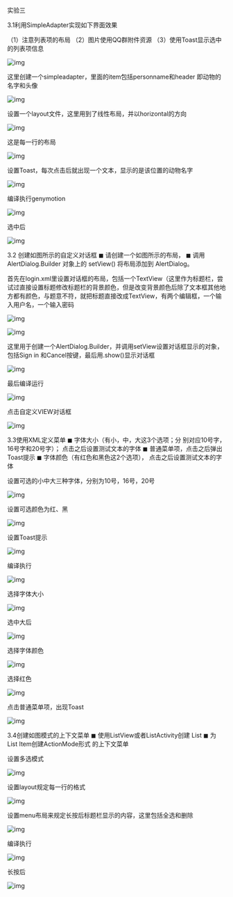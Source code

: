 实验三

3.1利用SimpleAdapter实现如下界面效果

（1）注意列表项的布局 （2）图片使用QQ群附件资源 （3）使用Toast显示选中的列表项信息

![img](file:///C:/Users/anmyles/AppData/Local/Temp/msohtmlclip1/01/clip_image002.jpg)

这里创建一个simpleadapter，里面的item包括personname和header 即动物的名字和头像

![img](file:///C:/Users/anmyles/AppData/Local/Temp/msohtmlclip1/01/clip_image004.jpg)

设置一个layout文件，这里用到了线性布局，并以horizontal的方向

![img](file:///C:/Users/anmyles/AppData/Local/Temp/msohtmlclip1/01/clip_image006.jpg)

这是每一行的布局

![img](file:///C:/Users/anmyles/AppData/Local/Temp/msohtmlclip1/01/clip_image008.jpg)

设置Toast，每次点击后就出现一个文本，显示的是该位置的动物名字

![img](file:///C:/Users/anmyles/AppData/Local/Temp/msohtmlclip1/01/clip_image010.jpg)

编译执行genymotion

![img](file:///C:/Users/anmyles/AppData/Local/Temp/msohtmlclip1/01/clip_image012.jpg)

选中后

![img](file:///C:/Users/anmyles/AppData/Local/Temp/msohtmlclip1/01/clip_image014.jpg)

3.2 创建如图所示的自定义对话框 ◼ 请创建一个如图所示的布局， ◼ 调用 AlertDialog.Builder 对象上的 setView() 将布局添加到 AlertDialog。

首先在login.xml里设置对话框的布局，包括一个TextView（这里作为标题栏，尝试过直接设置标题修改标题栏的背景颜色，但是改变背景颜色后除了文本框其他地方都有颜色，与题意不符，就把标题直接改成TextView，有两个编辑框，一个输入用户名，一个输入密码

![img](file:///C:/Users/anmyles/AppData/Local/Temp/msohtmlclip1/01/clip_image016.jpg)

![img](file:///C:/Users/anmyles/AppData/Local/Temp/msohtmlclip1/01/clip_image018.jpg)

 

这里用于创建一个AlertDialog.Builder，并调用setView设置对话框显示的对象，包括Sign in 和Cancel按键，最后用.show()显示对话框

![img](file:///C:/Users/anmyles/AppData/Local/Temp/msohtmlclip1/01/clip_image020.jpg)

最后编译运行

![img](file:///C:/Users/anmyles/AppData/Local/Temp/msohtmlclip1/01/clip_image022.jpg)

点击自定义VIEW对话框

![img](file:///C:/Users/anmyles/AppData/Local/Temp/msohtmlclip1/01/clip_image024.jpg)

3.3使用XML定义菜单 ◼ 字体大小（有小，中，大这3个选项；分 别对应10号字，16号字和20号字）； 点击之后设置测试文本的字体 ◼ 普通菜单项，点击之后弹出Toast提示 ◼ 字体颜色（有红色和黑色这2个选项）， 点击之后设置测试文本的字体

设置可选的小中大三种字体，分别为10号，16号，20号

![img](file:///C:/Users/anmyles/AppData/Local/Temp/msohtmlclip1/01/clip_image026.jpg)

设置可选颜色为红、黑

![img](file:///C:/Users/anmyles/AppData/Local/Temp/msohtmlclip1/01/clip_image028.jpg)

设置Toast提示

![img](file:///C:/Users/anmyles/AppData/Local/Temp/msohtmlclip1/01/clip_image030.jpg)

编译执行

![img](file:///C:/Users/anmyles/AppData/Local/Temp/msohtmlclip1/01/clip_image032.jpg)

选择字体大小

![img](file:///C:/Users/anmyles/AppData/Local/Temp/msohtmlclip1/01/clip_image034.jpg)

选中大后

![img](file:///C:/Users/anmyles/AppData/Local/Temp/msohtmlclip1/01/clip_image036.jpg)

选择字体颜色

![img](file:///C:/Users/anmyles/AppData/Local/Temp/msohtmlclip1/01/clip_image038.jpg)

选择红色

![img](file:///C:/Users/anmyles/AppData/Local/Temp/msohtmlclip1/01/clip_image040.jpg)

点击普通菜单项，出现Toast

![img](file:///C:/Users/anmyles/AppData/Local/Temp/msohtmlclip1/01/clip_image042.jpg)

3.4创建如图模式的上下文菜单 ◼ 使用ListView或者ListActivity创建 List ◼ 为List Item创建ActionMode形式 的上下文菜单

设置多选模式

![img](file:///C:/Users/anmyles/AppData/Local/Temp/msohtmlclip1/01/clip_image044.jpg)

设置layout规定每一行的格式

![img](file:///C:/Users/anmyles/AppData/Local/Temp/msohtmlclip1/01/clip_image046.jpg)

设置menu布局来规定长按后标题栏显示的内容，这里包括全选和删除

![img](file:///C:/Users/anmyles/AppData/Local/Temp/msohtmlclip1/01/clip_image048.jpg)

编译执行

![img](file:///C:/Users/anmyles/AppData/Local/Temp/msohtmlclip1/01/clip_image050.jpg)

长按后

![img](file:///C:/Users/anmyles/AppData/Local/Temp/msohtmlclip1/01/clip_image052.jpg)